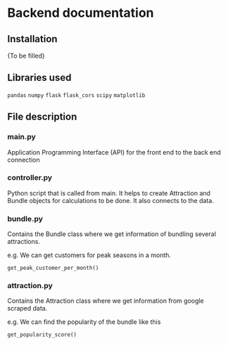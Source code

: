 # Backend documentation

## Installation

{To be filled}

## Libraries used

`pandas`
`numpy`
`flask`
`flask_cors`
`scipy`
`matplotlib`

## File description

### main.py

Application Programming Interface (API) for the front end to the back end connection

### controller.py

Python script that is called from main. It helps to create Attraction and Bundle objects for calculations to be done. It also connects to the data.

### bundle.py

Contains the Bundle class where we get information of bundling several attractions. 

e.g. We can get customers for peak seasons in a month.

`get_peak_customer_per_month()`

### attraction.py

Contains the Attraction class where we get information from google scraped data.

e.g. We can find the popularity of the bundle like this

`get_popularity_score()`
